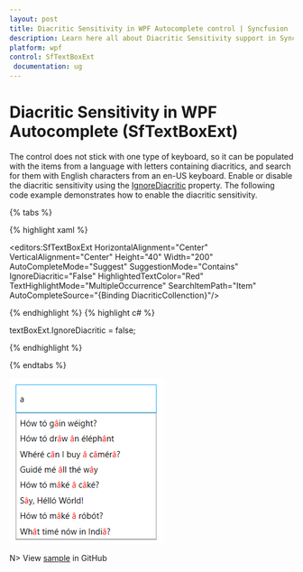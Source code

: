 ```yaml
---
layout: post
title: Diacritic Sensitivity in WPF Autocomplete control | Syncfusion
description: Learn here all about Diacritic Sensitivity support in Syncfusion WPF Autocomplete (SfTextBoxExt) control and more.
platform: wpf
control: SfTextBoxExt
 documentation: ug
---
```


# Diacritic Sensitivity in WPF Autocomplete (SfTextBoxExt)

The control does not stick with one type of keyboard, so it can be populated with the items from a language with letters containing diacritics, and search for them with English characters from an en-US keyboard. Enable or disable the diacritic sensitivity using the [IgnoreDiacritic](https://help.syncfusion.com/cr/wpf/Syncfusion.Windows.Controls.Input.SfTextBoxExt.html#Syncfusion_Windows_Controls_Input_SfTextBoxExt_IgnoreDiacritic) property. The following code example demonstrates how to enable the diacritic sensitivity.

{% tabs %}

{% highlight xaml %}

<editors:SfTextBoxExt HorizontalAlignment="Center" 
                      VerticalAlignment="Center" 
                      Height="40"
                      Width="200"
                      AutoCompleteMode="Suggest"
                      SuggestionMode="Contains"
                      IgnoreDiacritic="False"
                      HighlightedTextColor="Red"
                      TextHighlightMode="MultipleOccurrence"
                      SearchItemPath="Item"
                      AutoCompleteSource="{Binding DiacriticCollenction}"/>

{% endhighlight %}
{% highlight c# %}

textBoxExt.IgnoreDiacritic = false;

{% endhighlight %}

{% endtabs %}

![Diacritic](Diacritic_Sensitivity_images/Diacritic.png)

N> View [sample](https://github.com/SyncfusionExamples/wpf-textboxext-examples/tree/master/Samples/Diacritic-sensitivity) in GitHub
